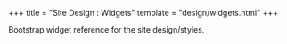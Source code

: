 +++
title = "Site Design : Widgets"
template = "design/widgets.html"
+++

Bootstrap widget reference for the site design/styles.
